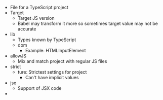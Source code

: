 - File for a TypeScript project
- Target
	- Target JS version
	- Babel may transform it more so sometimes target value may not be accurate
- lib
	- Types known by TypeScript
	- dom
		- Example: HTMLInputElement
- allowJS
	- Mix and match project with regular JS files
- strict
	- ture: Strictest settings for project
		- Can't have implicit values
- jsx
	- Support of JSX code
- 
